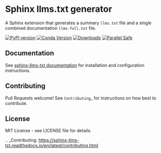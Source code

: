 # Sphinx llms.txt generator

A Sphinx extension that generates a summary `llms.txt` file and a single combined documentation `llms-full.txt` file.

[![PyPI version](https://img.shields.io/pypi/v/sphinx-llms-txt.svg)](https://pypi.python.org/pypi/sphinx-llms-txt)
[![Conda Version](https://img.shields.io/conda/vn/conda-forge/sphinx-llms-txt.svg)](https://anaconda.org/conda-forge/sphinx-llms-txt)
[![Downloads](https://static.pepy.tech/badge/sphinx-llms-txt/month)](https://pepy.tech/project/sphinx-llms-txt)
[![Parallel Safe](https://img.shields.io/badge/parallel%20safe-true-brightgreen)](#)

## Documentation

See [sphinx-llms-txt documentation](https://sphinx-llms-txt.readthedocs.io/en/latest/index.html) for installation and configuration instructions.

## Contributing

Pull Requests welcome! See `Contributing`_ for instructions on how best to contribute.

## License

MIT License - see LICENSE file for details.


.. _Contributing: https://sphinx-llms-txt.readthedocs.io/en/latest/contributing.html
